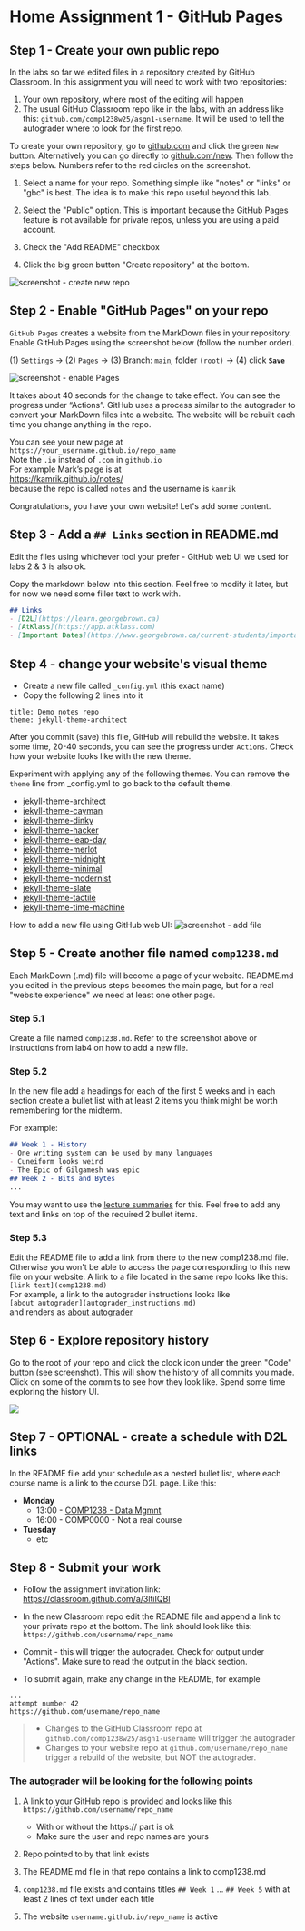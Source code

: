 # Home Assignment 1 - GitHub Pages


## Step 1 - Create your own public repo
In the labs so far we edited files in a repository created by GitHub Classroom. In this assignment you will need to work with two repositories:

1. Your own repository, where most of the editing will happen
1. The usual GitHub Classroom repo like in the labs, with an address like this: `github.com/comp1238w25/asgn1-username`. It will be used to tell the autograder where to look for the first repo.


To create your own repository, go to [github.com](https://github.com) and click the green `New` button. Alternatively you can go directly to [github.com/new](https://github.com/new). Then follow the steps below. Numbers refer to the red circles on the screenshot.

1. Select a name for your repo. Something simple like "notes" or "links" or "gbc" is best. The idea is to make this repo useful beyond this lab.

1. Select the "Public" option. This is important because the GitHub Pages feature is not available for private repos, unless you are using a paid account.

1. Check the "Add README" checkbox

1. Click the big green button "Create repository" at the bottom.

![screenshot - create new repo](img/github_new_repo.png)


## Step 2 - Enable "GitHub Pages" on your repo
`GitHub Pages` creates a website from the MarkDown files in your repository. Enable GitHub Pages using the screenshot below (follow the number order).

(1) `Settings` → (2) `Pages` → (3) Branch: `main`, folder `(root)` → (4) click **`Save`**

![screenshot - enable Pages](img/github_enable_pages_files.png)


It takes about 40 seconds for the change to take effect. You can see the progress under “Actions”. GitHub uses a process similar to the autograder to convert your MarkDown files into a website. The website will be rebuilt each time you change anything in the repo.

You can see your new page at  
`https://your_username.github.io/repo_name`  
Note the `.io` instead of `.com` in `github.io`  
For example Mark’s page is at   
https://kamrik.github.io/notes/  
because the repo is called `notes` and the username is `kamrik`

Congratulations, you have your own website! Let's add some content.


## Step 3 - Add a `## Links` section in README.md

Edit the files using whichever tool your prefer - GitHub web UI we used for labs 2 & 3 is also ok.

Copy the markdown below into this section. Feel free to modify it later, but for now we need some filler text to work with.

```markdown
## Links
- [D2L](https://learn.georgebrown.ca)
- [AtKlass](https://app.atklass.com)
- [Important Dates](https://www.georgebrown.ca/current-students/important-dates?term=27246&category=131)
```


## Step 4 - change your website's visual theme
- Create a new file called  `_config.yml` (this exact name)
- Copy the following 2 lines into it

```
title: Demo notes repo
theme: jekyll-theme-architect
```

After you commit (save) this file, GitHub will rebuild the website. It takes some time, 20-40 seconds, you can see the progress under `Actions`. Check how your website looks like with the new theme.


Experiment with applying any of the following themes. You can remove the `theme` line from _config.yml to go back to the default theme.

- [jekyll-theme-architect](https://pages-themes.github.io/architect/)
- [jekyll-theme-cayman](https://pages-themes.github.io/cayman/)
- [jekyll-theme-dinky](https://pages-themes.github.io/dinky/)
- [jekyll-theme-hacker](https://pages-themes.github.io/hacker/)
- [jekyll-theme-leap-day](https://pages-themes.github.io/leap-day/)
- [jekyll-theme-merlot](https://pages-themes.github.io/merlot/)
- [jekyll-theme-midnight](https://pages-themes.github.io/midnight/)
- [jekyll-theme-minimal](https://pages-themes.github.io/minimal/)
- [jekyll-theme-modernist](https://pages-themes.github.io/modernist/)
- [jekyll-theme-slate](https://pages-themes.github.io/slate/)
- [jekyll-theme-tactile](https://pages-themes.github.io/tactile/)
- [jekyll-theme-time-machine](https://pages-themes.github.io/time-machine/)

How to add a new file using GitHub web UI:
![screenshot - add file](img/github_add_file.png)



## Step 5 - Create another file named `comp1238.md`

Each MarkDown (.md) file will become a page of your website. README.md you edited in the previous steps becomes the main page, but for a real "website experience" we need at least one other page.

### Step 5.1
Create a file named `comp1238.md`. Refer to the screenshot above or instructions from lab4 on how to add a new file.


### Step 5.2
In the new file add a headings for each of the first 5 weeks and in each section create a bullet list with at least 2 items you think might be worth remembering for the midterm.

For example:
```markdown
## Week 1 - History
- One writing system can be used by many languages
- Cuneiform looks weird
- The Epic of Gilgamesh was epic
## Week 2 - Bits and Bytes
...

```

You may want to use the [lecture summaries](../summaries/) for this.
Feel free to add any text and links on top of the required 2 bullet items.


### Step 5.3
Edit the README file to add a link from there to the new comp1238.md file. Otherwise you won't be able to access the page corresponding to this new file on your website. A link to a file located in the same repo looks like this:  
`[link text](comp1238.md)`  
For example, a link to the autograder instructions looks like  
`[about autograder](autograder_instructions.md)`  
and renders as
[about autograder](autograder_instructions.md)


## Step 6 - Explore repository history
Go to the root of your repo and click the clock icon under the green "Code" button (see screenshot). This will show the history of all commits you made. Click on some of the commits to see how they look like. Spend some time exploring the history UI.

![](img/GitHub_history.png)

## Step 7 - OPTIONAL - create a schedule with D2L links

In the README file add your schedule as a nested bullet list, where each course name is a link to the course D2L page. Like this:

- **Monday**
  - 13:00 - [COMP1238 - Data Mgmnt](https://learn.georgebrown.ca/d2l/home/334969)
  - 16:00 - COMP0000 - Not a real course
- **Tuesday**
  - etc


## Step 8 - Submit your work
- Follow the assignment invitation link:  
  https://classroom.github.com/a/3ltiIQBl
  
- In the new Classroom repo edit the README file and append a link to your private repo at the bottom. The link should look like this:  
`https://github.com/username/repo_name`  

- Commit - this will trigger the autograder. Check for output under "Actions". Make sure to read the output in the black section.

- To submit again, make any change in the README, for example


```
...
attempt number 42
https://github.com/username/repo_name
```

> - Changes to the GitHub Classroom repo at `github.com/comp1238w25/asgn1-username` will trigger the autograder  
> - Changes to your website repo at `github.com/username/repo_name` trigger a rebuild of the website, but NOT the autograder.


### The autograder will be looking for the following points

1. A link to your GitHub repo is provided and looks like this  
  `https://github.com/username/repo_name`  
   - With or without the https:// part is ok  
   - Make sure the user and repo names are yours
1. Repo pointed to by that link exists

1. The README.md file in that repo contains a link to comp1238.md

1. `comp1238.md` file exists and contains titles `## Week 1` ... `## Week 5` with at least 2 lines of text under each title
    
1. The website `username.github.io/repo_name` is active 
















